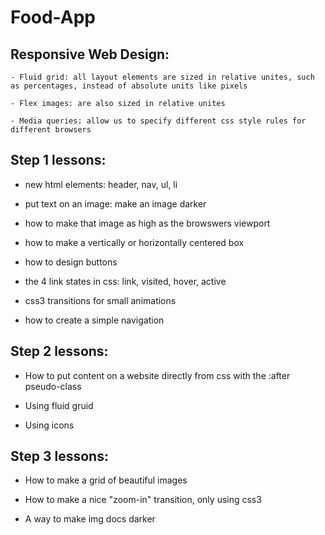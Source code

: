 # Food-App

## Responsive Web Design:

    - Fluid grid: all layout elements are sized in relative unites, such as percentages, instead of absolute units like pixels

    - Flex images: are also sized in relative unites

    - Media queries: allow us to specify different css style rules for different browsers


## Step 1 lessons:

  - new html elements: header, nav, ul, li

  - put text on an image: make an image darker

  - how to make that image as high as the browswers viewport

  - how to make a vertically or horizontally centered box

  - how to design buttons

  - the 4 link states in css: link, visited, hover, active

  - css3 transitions for small animations

  - how to create a simple navigation

## Step 2 lessons:

  - How to put content on a website directly from css with the :after pseudo-class

  - Using fluid gruid

  - Using icons

## Step 3 lessons:

  - How to make a grid of beautiful images

  - How to make a nice "zoom-in" transition, only using css3

  - A way to make img docs darker
